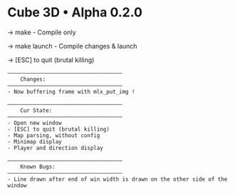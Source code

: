 # Cube 3D • Alpha 0.2.0

-> make - Compile only

-> make launch - Compile changes & launch

-> [ESC] to quit (brutal killing)
   
   
	————————————————————————————————————
		Changes:
	————————————————————————————————————
	- Now buffering frame with mlx_put_img !

    ————————————————————————————————————
		Cur State:
	————————————————————————————————————
	- Open new window
	- [ESC] to quit (brutal killing)
	- Map parsing, without config
	- Minimap display
	- Player and direction display

	————————————————————————————————————
    	Known Bugs:
	————————————————————————————————————
	- Line drawn after end of win width is drawn on the other side of the window